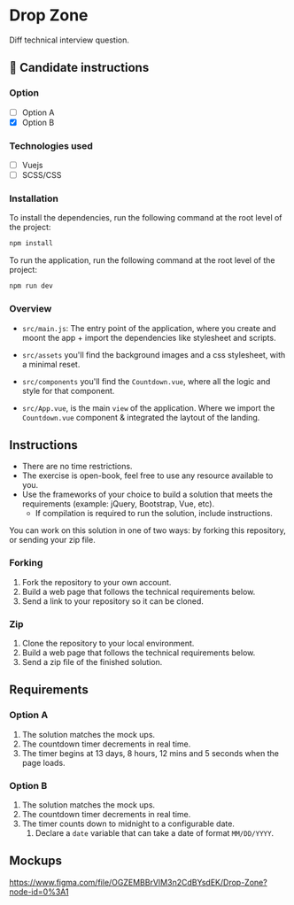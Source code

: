 # Drop Zone
Diff technical interview question.

## 👋 Candidate instructions 

### Option

- [ ] Option A
- [x] Option B

### Technologies used 

- [ ] Vuejs
- [ ] SCSS/CSS

### Installation

To install the dependencies, run the following command at the root level of the project:

```bash
npm install
```

To run the application, run the following command at the root level of the project:

```bash
npm run dev
```

### Overview

- `src/main.js`: The entry point of the application, where you create and moont the app + import the dependencies like stylesheet and scripts.

- `src/assets` you'll find the background images and a css stylesheet, with a minimal reset.

- `src/components` you'll find the `Countdown.vue`, where all the logic and style for that component.

- `src/App.vue`, is the main `view` of the application. Where we import the `Countdown.vue` component & integrated the laytout of the landing.

## Instructions
* There are no time restrictions.
* The exercise is open-book, feel free to use any resource available to you.
* Use the frameworks of your choice to build a solution that meets the requirements (example: jQuery, Bootstrap, Vue, etc).
   * If compilation is required to run the solution, include instructions.

You can work on this solution in one of two ways: by forking this repository, or sending your zip file.

### Forking
1. Fork the repository to your own account.
2. Build a web page that follows the technical requirements below.
3. Send a link to your repository so it can be cloned.

### Zip
1. Clone the repository to your local environment.
2. Build a web page that follows the technical requirements below.
3. Send a zip file of the finished solution.

## Requirements
### Option A
1. The solution matches the mock ups.
1. The countdown timer decrements in real time.
1. The timer begins at 13 days, 8 hours, 12 mins and 5 seconds when the page loads.

### Option B
1. The solution matches the mock ups.
1. The countdown timer decrements in real time.
1. The timer counts down to midnight to a configurable date.
   1. Declare a `date` variable that can take a date of format `MM/DD/YYYY`.

## Mockups
https://www.figma.com/file/OGZEMBBrVIM3n2CdBYsdEK/Drop-Zone?node-id=0%3A1
